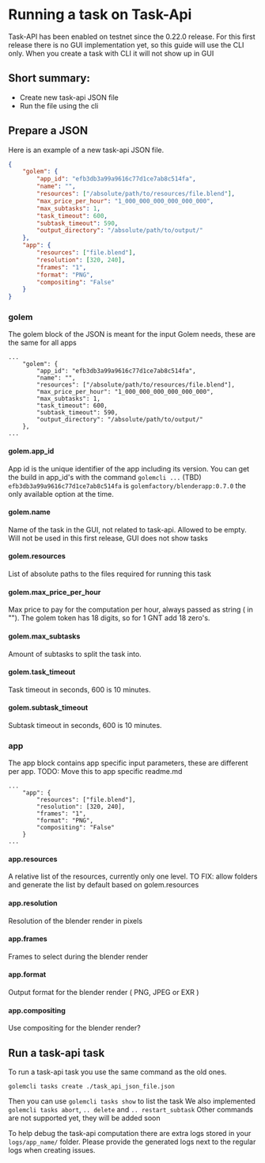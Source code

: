 # Running a task on Task-Api

Task-API has been enabled on testnet since the 0.22.0 release.
For this first release there is no GUI implementation yet, so this guide will use the CLI only.
When you create a task with CLI it will not show up in GUI

## Short summary:

- Create new task-api JSON file
- Run the file using the cli

## Prepare a JSON

Here is an example of a new task-api JSON file.

```JSON
{
    "golem": {
        "app_id": "efb3db3a99a9616c77d1ce7ab8c514fa",
        "name": "",
        "resources": ["/absolute/path/to/resources/file.blend"],
        "max_price_per_hour": "1_000_000_000_000_000_000",
        "max_subtasks": 1,
        "task_timeout": 600,
        "subtask_timeout": 590,
        "output_directory": "/absolute/path/to/output/"
    },
    "app": {
        "resources": ["file.blend"],
        "resolution": [320, 240],
        "frames": "1",
        "format": "PNG",
        "compositing": "False"
    }
}
```
### golem

The golem block of the JSON is meant for the input Golem needs, these are the same for all apps
```
...
    "golem": {
        "app_id": "efb3db3a99a9616c77d1ce7ab8c514fa",
        "name": "",
        "resources": ["/absolute/path/to/resources/file.blend"],
        "max_price_per_hour": "1_000_000_000_000_000_000",
        "max_subtasks": 1,
        "task_timeout": 600,
        "subtask_timeout": 590,
        "output_directory": "/absolute/path/to/output/"
    },
...
```

#### golem.app_id

App id is the unique identifier of the app including its version.
You can get the build in app_id's with the command `golemcli ...` (TBD)
`efb3db3a99a9616c77d1ce7ab8c514fa` is `golemfactory/blenderapp:0.7.0` the only available option at the time.

#### golem.name

Name of the task in the GUI, not related to task-api. Allowed to be empty. Will not be used in this first release, GUI does not show tasks

#### golem.resources

List of absolute paths to the files required for running this task

#### golem.max_price_per_hour

Max price to pay for the computation per hour, always passed as string ( in "").
The golem token has 18 digits, so for 1 GNT add 18 zero's.

#### golem.max_subtasks

Amount of subtasks to split the task into.

#### golem.task_timeout

Task timeout in seconds, 600 is 10 minutes.

#### golem.subtask_timeout

Subtask timeout in seconds, 600 is 10 minutes.

### app

The app block contains app specific input parameters, these are different per app.
TODO: Move this to app specific readme.md

```
...
    "app": {
        "resources": ["file.blend"],
        "resolution": [320, 240],
        "frames": "1",
        "format": "PNG",
        "compositing": "False"
    }
...
```

#### app.resources

A relative list of the resources, currently only one level.
TO FIX: allow folders and generate the list by default based on golem.resources

#### app.resolution

Resolution of the blender render in pixels

#### app.frames

Frames to select during the blender render

#### app.format

Output format for the blender render ( PNG, JPEG or EXR )

#### app.compositing

Use compositing for the blender render?

## Run a task-api task

To run a task-api task you use the same command as the old ones.

```
golemcli tasks create ./task_api_json_file.json
```

Then you can use `golemcli tasks show` to list the task
We also implemented `golemcli tasks abort`, `.. delete` and `.. restart_subtask`
Other commands are not supported yet, they will be added soon

To help debug the task-api computation there are extra logs stored in your `logs/app_name/` folder.
Please provide the generated logs next to the regular logs when creating issues.
